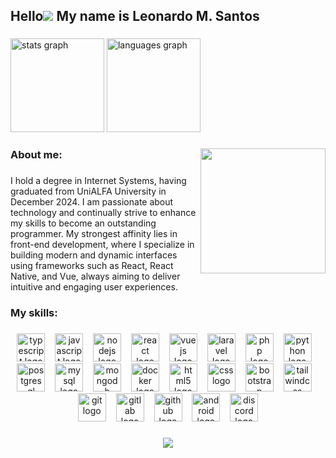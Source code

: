 Hello![](https://user-images.githubusercontent.com/18350557/176309783-0785949b-9127-417c-8b55-ab5a4333674e.gif) My name is Leonardo M. Santos
------------------------------------------------------------------------------------------------------------------------

###

<div align="left">
  <img src="https://github-readme-stats.vercel.app/api?username=MaceiraDev&hide_title=false&hide_rank=false&show_icons=true&include_all_commits=true&count_private=true&disable_animations=false&theme=dark&locale=en&hide_border=false&order=1" height="150" alt="stats graph"  />
  <img src="https://github-readme-stats.vercel.app/api/top-langs?username=MaceiraDev&locale=en&hide_title=true&layout=compact&card_width=320&langs_count=5&theme=dark&hide_border=false&order=2" height="150" alt="languages graph"  />
</div>

###

<img align="right" height="200" src="https://media.tenor.com/Z5Z3ErSsZLwAAAAi/nerd-glasses.gif"  />

###

<h3 align="left">About me:</h3>

###

<p align="left">I hold a degree in Internet Systems, having graduated from UniALFA University in December 2024. I am passionate about technology and continually strive to enhance my skills to become an outstanding programmer. My strongest affinity lies in front-end development, where I specialize in building modern and dynamic interfaces using frameworks such as React, React Native, and Vue, always aiming to deliver intuitive and engaging user experiences.</p>

###

<h3 align="left">My skills:</h3>

###

<div align="center">
  <img src="https://skillicons.dev/icons?i=ts" height="45" alt="typescript logo"  />
  <img width="8" />
  <img src="https://skillicons.dev/icons?i=js" height="45" alt="javascript logo"  />
  <img width="8" />
  <img src="https://cdn.simpleicons.org/nodedotjs/339933" height="45" alt="nodejs logo"  />
  <img width="8" />
  <img src="https://cdn.jsdelivr.net/gh/devicons/devicon/icons/react/react-original.svg" height="45" alt="react logo"  />
  <img width="8" />
  <img src="https://cdn.jsdelivr.net/gh/devicons/devicon/icons/vuejs/vuejs-original.svg" height="45" alt="vuejs logo"  />
  <img width="8" />
  <img src="https://cdn.simpleicons.org/laravel/FF2D20" height="45" alt="laravel logo"  />
  <img width="8" />
  <img src="https://skillicons.dev/icons?i=php" height="45" alt="php logo"  />
  <img width="8" />
  <img src="https://cdn.jsdelivr.net/gh/devicons/devicon/icons/python/python-original.svg" height="45" alt="python logo"  />
  <img width="8" />
  <img src="https://cdn.simpleicons.org/postgresql/4169E1" height="45" alt="postgresql logo"  />
  <img width="8" />
  <img src="https://cdn.jsdelivr.net/gh/devicons/devicon/icons/mysql/mysql-original.svg" height="45" alt="mysql logo"  />
  <img width="8" />
  <img src="https://cdn.jsdelivr.net/gh/devicons/devicon/icons/mongodb/mongodb-original.svg" height="45" alt="mongodb logo"  />
  <img width="8" />
  <img src="https://cdn.simpleicons.org/docker/2496ED" height="45" alt="docker logo"  />
  <img width="8" />
  <img src="https://cdn.jsdelivr.net/gh/devicons/devicon/icons/html5/html5-original.svg" height="45" alt="html5 logo"  />
  <img width="8" />
  <img src="https://cdn.jsdelivr.net/gh/devicons/devicon/icons/css3/css3-original.svg" height="45" alt="css logo"  />
  <img width="8" />
  <img src="https://cdn.jsdelivr.net/gh/devicons/devicon/icons/bootstrap/bootstrap-original.svg" height="45" alt="bootstrap logo"  />
  <img width="8" />
  <img src="https://cdn.simpleicons.org/tailwindcss/06B6D4" height="45" alt="tailwindcss logo"  />
  <img width="8" />
  <img src="https://cdn.jsdelivr.net/gh/devicons/devicon/icons/git/git-original.svg" height="45" alt="git logo"  />
  <img width="8" />
  <img src="https://cdn.jsdelivr.net/gh/devicons/devicon/icons/gitlab/gitlab-original.svg" height="45" alt="gitlab logo"  />
  <img width="8" />
  <img src="https://skillicons.dev/icons?i=github" height="45" alt="github logo"  />
  <img width="8" />
  <img src="https://cdn.simpleicons.org/android/3DDC84" height="45" alt="android logo"  />
  <img width="8" />
  <img src="https://cdn.simpleicons.org/discord/5865F2" height="45" alt="discord logo"  />
</div>

###

<div align="center">
  <img src="https://visitor-badge.laobi.icu/badge?page_id=MaceiraDev.MaceiraDev&"  />
</div>

###
